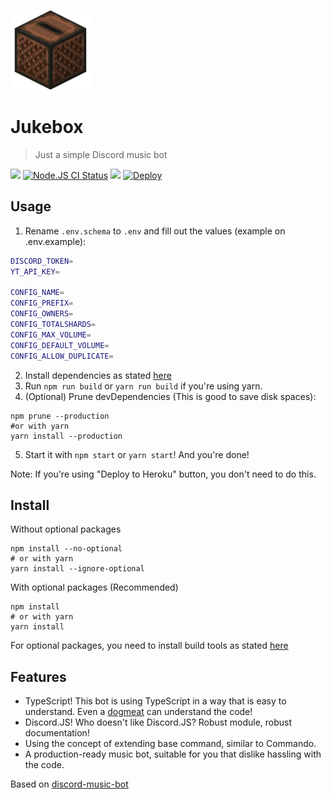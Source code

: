 ![](.github/images/jukebox.png)
# Jukebox
> Just a simple Discord music bot

<a href='https://discordapp.com/oauth2/authorize?client_id=698573904129818624&permissions=53857345&scope=bot'><img src="https://img.shields.io/static/v1?label=Invite%20Me&message=Jukebox%239319&plastic&color=7289DA&logo=discord"></a>
<a href='https://github.com/Hazmi35/jukebox/actions?query=workflow%3A%22Node.js+CI%22'><img src='https://github.com/Hazmi35/jukebox/workflows/Node.js%20CI/badge.svg' alt='Node.JS CI Status' /></a>
<img src="https://badgen.net/badge/icon/typescript?icon=typescript&label">
<a href="https://heroku.com/deploy?template=https://github.com/Hazmi35/jukebox/tree/stable"><img src="https://www.herokucdn.com/deploy/button.svg" alt="Deploy"></a>

## Usage

1. Rename `.env.schema` to `.env` and fill out the values (example on .env.example):
```sh
DISCORD_TOKEN=
YT_API_KEY=

CONFIG_NAME=
CONFIG_PREFIX=
CONFIG_OWNERS=
CONFIG_TOTALSHARDS=
CONFIG_MAX_VOLUME=
CONFIG_DEFAULT_VOLUME=
CONFIG_ALLOW_DUPLICATE=
```
2. Install dependencies as stated [here](https://github.com/Hazmi35/jukebox#install)
3. Run `npm run build` or `yarn run build` if you're using yarn.
4. (Optional) Prune devDependencies (This is good to save disk spaces):
```shell script
npm prune --production
#or with yarn
yarn install --production
```
5. Start it with `npm start` or `yarn start`! And you're done!

Note: If you're using "Deploy to Heroku" button, you don't need to do this.

## Install

Without optional packages
```shell script
npm install --no-optional
# or with yarn
yarn install --ignore-optional
```

With optional packages (Recommended)

```shell script
npm install
# or with yarn
yarn install
```
For optional packages, you need to install build tools as stated [here](https://github.com/nodejs/node-gyp#installation)

## Features
- TypeScript! This bot is using TypeScript in a way that is easy to understand. Even a [dogmeat](https://fallout.fandom.com/wiki/Dogmeat_(Fallout_4)) can understand the code!
- Discord.JS! Who doesn't like Discord.JS? Robust module, robust documentation!
- Using the concept of extending base command, similar to Commando.
- A production-ready music bot, suitable for you that dislike hassling with the code.

Based on [discord-music-bot](https://github.com/iCrawl/discord-music-bot)